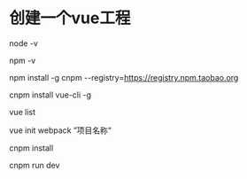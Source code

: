  # 创建一个vue工程
 
 node -v

 npm -v

 npm  install  -g  cnpm  --registry=https://registry.npm.taobao.org
 
 cnpm install vue-cli -g
 
 vue list
 
 vue init webpack  ”项目名称“

 cnpm install
 
 cnpm run dev
 
 
